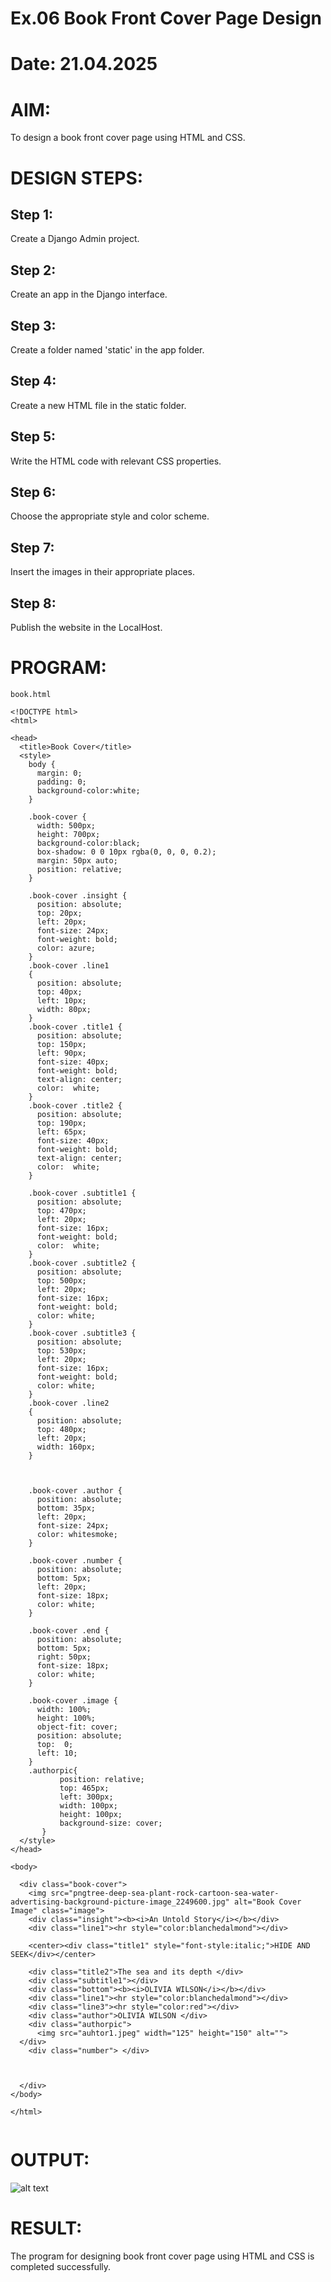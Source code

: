 # Ex.06 Book Front Cover Page Design
# Date: 21.04.2025
# AIM:
To design a book front cover page using HTML and CSS.

# DESIGN STEPS:
## Step 1:
Create a Django Admin project.

## Step 2:
Create an app in the Django interface.

## Step 3:
Create a folder named 'static' in the app folder.

## Step 4:
Create a new HTML file in the static folder.

## Step 5:
Write the HTML code with relevant CSS properties.

## Step 6:
Choose the appropriate style and color scheme.

## Step 7:
Insert the images in their appropriate places.

## Step 8:
Publish the website in the LocalHost.

# PROGRAM:
```
book.html

<!DOCTYPE html>
<html>

<head>
  <title>Book Cover</title>
  <style>
    body {
      margin: 0;
      padding: 0;
      background-color:white;
    }

    .book-cover {
      width: 500px;
      height: 700px;
      background-color:black;
      box-shadow: 0 0 10px rgba(0, 0, 0, 0.2);
      margin: 50px auto;
      position: relative;
    }
    
    .book-cover .insight {
      position: absolute;
      top: 20px;
      left: 20px;
      font-size: 24px;
      font-weight: bold;
      color: azure;
    }
    .book-cover .line1
    {
      position: absolute;
      top: 40px;
      left: 10px;
      width: 80px;
    }
    .book-cover .title1 {
      position: absolute;
      top: 150px;
      left: 90px;
      font-size: 40px;
      font-weight: bold;
      text-align: center;
      color:  white;
    }
    .book-cover .title2 {
      position: absolute;
      top: 190px;
      left: 65px;
      font-size: 40px;
      font-weight: bold;
      text-align: center;
      color:  white;
    }

    .book-cover .subtitle1 {
      position: absolute;
      top: 470px;
      left: 20px;
      font-size: 16px;
      font-weight: bold;
      color:  white;
    }
    .book-cover .subtitle2 {
      position: absolute;
      top: 500px;
      left: 20px;
      font-size: 16px;
      font-weight: bold;
      color: white;
    }
    .book-cover .subtitle3 {
      position: absolute;
      top: 530px;
      left: 20px;
      font-size: 16px;
      font-weight: bold;
      color: white;
    }
    .book-cover .line2
    {
      position: absolute;
      top: 480px;
      left: 20px;
      width: 160px;
    }
    


    .book-cover .author {
      position: absolute;
      bottom: 35px;
      left: 20px;
      font-size: 24px;
      color: whitesmoke;
    }

    .book-cover .number {
      position: absolute;
      bottom: 5px;
      left: 20px;
      font-size: 18px;
      color: white;
    }

    .book-cover .end {
      position: absolute;
      bottom: 5px;
      right: 50px;
      font-size: 18px;
      color: white;
    }

    .book-cover .image {
      width: 100%;
      height: 100%;
      object-fit: cover;
      position: absolute;
      top:  0;
      left: 10;
    }
    .authorpic{
           position: relative;
           top: 465px;
           left: 300px;
           width: 100px;
           height: 100px;
           background-size: cover;
       }
  </style>
</head>

<body>
 
  <div class="book-cover">
    <img src="pngtree-deep-sea-plant-rock-cartoon-sea-water-advertising-background-picture-image_2249600.jpg" alt="Book Cover Image" class="image">
    <div class="insight"><b><i>An Untold Story</i></b></div>
    <div class="line1"><hr style="color:blanchedalmond"></div>
    
    <center><div class="title1" style="font-style:italic;">HIDE AND SEEK</div></center>

    <div class="title2">The sea and its depth </div>
    <div class="subtitle1"></div>
    <div class="bottom"><b><i>OLIVIA WILSON</i></b></div>
    <div class="line1"><hr style="color:blanchedalmond"></div>
    <div class="line3"><hr style="color:red"></div>
    <div class="author">OLIVIA WILSON </div>
    <div class="authorpic">
      <img src="auhtor1.jpeg" width="125" height="150" alt="">
  </div>
    <div class="number"> </div>

    

  </div>
</body>

</html>
  
```
# OUTPUT:
![alt text](<bcpro/Screenshot 2025-04-22 111734.png>)

# RESULT:
The program for designing book front cover page using HTML and CSS is completed successfully.
